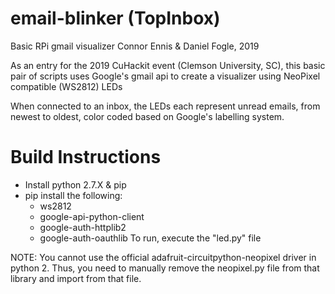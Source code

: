 # email-blinker (TopInbox)
Basic RPi gmail visualizer
Connor Ennis & Daniel Fogle, 2019

As an entry for the 2019 CuHackit event (Clemson University, SC),
this basic pair of scripts uses Google's gmail api to create a
visualizer using NeoPixel compatible (WS2812) LEDs

When connected to an inbox, the LEDs each represent unread emails,
from newest to oldest, color coded based on Google's labelling system.

# Build Instructions
- Install python 2.7.X & pip
- pip install the following:
  - ws2812
  - google-api-python-client
  - google-auth-httplib2
  - google-auth-oauthlib
To run, execute the "led.py" file

NOTE: You cannot use the official adafruit-circuitpython-neopixel
driver in python 2. Thus, you need to manually remove the
neopixel.py file from that library and import from that file.
